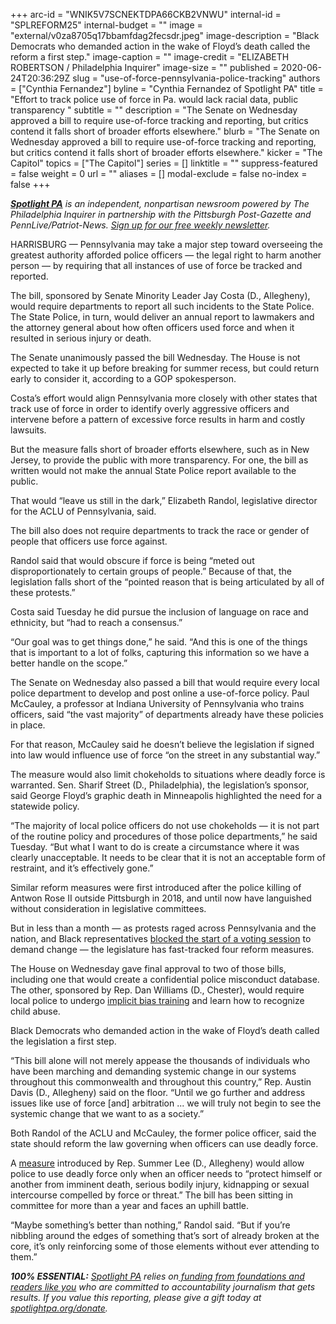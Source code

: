 +++
arc-id = "WNIK5V7SCNEKTDPA66CKB2VNWU"
internal-id = "SPLREFORM25"
internal-budget = ""
image = "external/v0za8705q17bbamfdag2fecsdr.jpeg"
image-description = "Black Democrats who demanded action in the wake of Floyd’s death called the reform a first step."
image-caption = ""
image-credit = "ELIZABETH ROBERTSON / Philadelphia Inquirer"
image-size = ""
published = 2020-06-24T20:36:29Z
slug = "use-of-force-pennsylvania-police-tracking"
authors = ["Cynthia Fernandez"]
byline = "Cynthia Fernandez of Spotlight PA"
title = "Effort to track police use of force in Pa. would lack racial data, public transparency "
subtitle = ""
description = "The Senate on Wednesday approved a bill to require use-of-force tracking and reporting, but critics contend it falls short of broader efforts elsewhere."
blurb = "The Senate on Wednesday approved a bill to require use-of-force tracking and reporting, but critics contend it falls short of broader efforts elsewhere."
kicker = "The Capitol"
topics = ["The Capitol"]
series = []
linktitle = ""
suppress-featured = false
weight = 0
url = ""
aliases = []
modal-exclude = false
no-index = false
+++

<a href="https://www.spotlightpa.org/"><i><b>Spotlight PA</b></i></a><i> is an independent, nonpartisan newsroom powered by The Philadelphia Inquirer in partnership with the Pittsburgh Post-Gazette and PennLive/Patriot-News. </i><a href="https://www.spotlightpa.org/newsletters"><i>Sign up for our free weekly newsletter</i></a><i>.</i>

HARRISBURG — Pennsylvania may take a major step toward overseeing the greatest authority afforded police officers — the legal right to harm another person — by requiring that all instances of use of force be tracked and reported.

The bill, sponsored by Senate Minority Leader Jay Costa (D., Allegheny), would require departments to report all such incidents to the State Police. The State Police, in turn, would deliver an annual report to lawmakers and the attorney general about how often officers used force and when it resulted in serious injury or death.

The Senate unanimously passed the bill Wednesday. The House is not expected to take it up before breaking for summer recess, but could return early to consider it, according to a GOP spokesperson. 

Costa’s effort would align Pennsylvania more closely with other states that track use of force in order to identify overly aggressive officers and intervene before a pattern of excessive force results in harm and costly lawsuits.

But the measure falls short of broader efforts elsewhere, such as in New Jersey, to provide the public with more transparency. For one, the bill as written would not make the annual State Police report available to the public. 

That would “leave us still in the dark,” Elizabeth Randol, legislative director for the ACLU of Pennsylvania, said.

<script src="https://www.spotlightpa.org/embed.js" async></script><div data-spl-embed-version="1" data-spl-src="https://www.spotlightpa.org/embeds/donate/"></div>

The bill also does not require departments to track the race or gender of people that officers use force against.

Randol said that would obscure if force is being “meted out disproportionately to certain groups of people.” Because of that, the legislation falls short of the “pointed reason that is being articulated by all of these protests.”

Costa said Tuesday he did pursue the inclusion of language on race and ethnicity, but “had to reach a consensus.”

“Our goal was to get things done,” he said. “And this is one of the things that is important to a lot of folks, capturing this information so we have a better handle on the scope.”

The Senate on Wednesday also passed a bill that would require every local police department to develop and post online a use-of-force policy. Paul McCauley, a professor at Indiana University of Pennsylvania who trains officers, said “the vast majority” of departments already have these policies in place. 

For that reason, McCauley said he doesn’t believe the legislation if signed into law would influence use of force “on the street in any substantial way.”

The measure would also limit chokeholds to situations where deadly force is warranted. Sen. Sharif Street (D., Philadelphia), the legislation’s sponsor, said George Floyd’s graphic death in Minneapolis highlighted the need for a statewide policy.

“The majority of local police officers do not use chokeholds — it is not part of the routine policy and procedures of those police departments,” he said Tuesday. “But what I want to do is create a circumstance where it was clearly unacceptable. It needs to be clear that it is not an acceptable form of restraint, and it’s effectively gone.” 

Similar reform measures were first introduced after the police killing of Antwon Rose II outside Pittsburgh in 2018, and until now have languished without consideration in legislative committees.

But in less than a month — as protests raged across Pennsylvania and the nation, and Black representatives <a href="https://www.spotlightpa.org/news/2020/06/pennsylvania-george-floyd-protests-democrats-block-house-demand-action/">blocked the start of a voting session</a> to demand change — the legislature has fast-tracked four reform measures. 

The House on Wednesday gave final approval to two of those bills, including one that would create a confidential police misconduct database. The other, sponsored by Rep. Dan Williams (D., Chester), would require local police to undergo <a href="https://www.legis.state.pa.us/cfdocs/billInfo/billInfo.cfm?sYear=2019&sInd=0&body=H&type=B&bn=1910">implicit bias training</a> and learn how to recognize child abuse. 

Black Democrats who demanded action in the wake of Floyd’s death called the legislation a first step.

<script src="https://www.spotlightpa.org/embed.js" async></script><div data-spl-embed-version="1" data-spl-src="https://www.spotlightpa.org/embeds/newsletter/"></div>

“This bill alone will not merely appease the thousands of individuals who have been marching and demanding systemic change in our systems throughout this commonwealth and throughout this country,” Rep. Austin Davis (D., Allegheny) said on the floor. “Until we go further and address issues like use of force [and] arbitration ... we will truly not begin to see the systemic change that we want to as a society.”

Both Randol of the ACLU and McCauley, the former police officer, said the state should reform the law governing when officers can use deadly force. 

A <a href="https://www.legis.state.pa.us/cfdocs/billinfo/billinfo.cfm?syear=2019&sind=0&body=H&type=B&bn=1664">measure</a> introduced by Rep. Summer Lee (D., Allegheny) would allow police to use deadly force only when an officer needs to “protect himself or another from imminent death, serious bodily injury, kidnapping or sexual intercourse compelled by force or threat.” The bill has been sitting in committee for more than a year and faces an uphill battle. 

“Maybe something’s better than nothing,” Randol said. “But if you’re nibbling around the edges of something that’s sort of already broken at the core, it’s only reinforcing some of those elements without ever attending to them.” 

<i><b>100% ESSENTIAL:</b></i> <a href="https://www.spotlightpa.org/"><i>Spotlight PA</i></a><i> relies on</i><a href="https://www.spotlightpa.org/support"><i> funding from foundations and readers like you</i></a><i> who are committed to accountability journalism that gets results. If you value this reporting, please give a gift today at </i><a href="https://www.spotlightpa.org/donate"><i>spotlightpa.org/donate</i></a><i>.</i>
